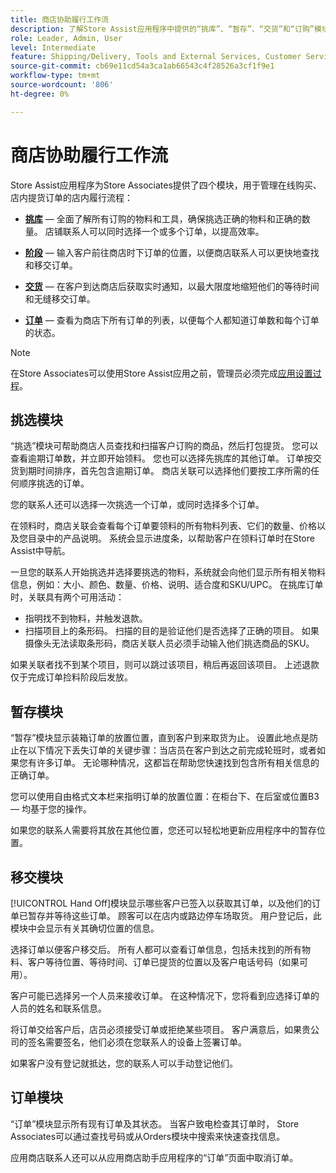 ```yaml
---
title: 商店协助履行工作流
description: 了解Store Assist应用程序中提供的“挑库”、“暂存”、“交货”和“订购”模块。 这些模块为BOPIS订单启用端到端商店履行工作流。 店铺联系人使用这些模块管理店铺提货订单并将其交付给客户。
role: Leader, Admin, User
level: Intermediate
feature: Shipping/Delivery, Tools and External Services, Customer Service
source-git-commit: cb69e11cd54a3ca1ab66543c4f28526a3cf1f9e1
workflow-type: tm+mt
source-wordcount: '806'
ht-degree: 0%

---
```


# 商店协助履行工作流

Store Assist应用程序为Store Associates提供了四个模块，用于管理在线购买、店内提货订单的店内履行流程：

- **[挑库](#pick-module)** — 全面了解所有订购的物料和工具，确保挑选正确的物料和正确的数量。 店铺联系人可以同时选择一个或多个订单，以提高效率。

- **[阶段](#stage-module)** — 输入客户前往商店时下订单的位置，以便商店联系人可以更快地查找和移交订单。

- **[交货](#hand-off-module)** — 在客户到达商店后获取实时通知，以最大限度地缩短他们的等待时间和无缝移交订单。

- **[订单](#orders-module)** — 查看为商店下所有订单的列表，以便每个人都知道订单数和每个订单的状态。

>[!NOTE]
>
>在Store Associates可以使用Store Assist应用之前，管理员必须完成[应用设置过程](app-setup.md)。

## 挑选模块

“挑选”模块可帮助商店人员查找和扫描客户订购的商品，然后打包提货。 您可以查看逾期订单数，并立即开始领料。 您也可以选择先挑库的其他订单。 订单按交货到期时间排序，首先包含逾期订单。 商店关联可以选择他们要按工序所需的任何顺序挑选的订单。

您的联系人还可以选择一次挑选一个订单，或同时选择多个订单。

在领料时，商店关联会查看每个订单要领料的所有物料列表、它们的数量、价格以及您目录中的产品说明。 系统会显示进度条，以帮助客户在领料订单时在Store Assist中导航。

一旦您的联系人开始挑选并选择要挑选的物料，系统就会向他们显示所有相关物料信息，例如：大小、颜色、数量、价格、说明、适合度和SKU/UPC。 在挑库订单时，关联具有两个可用活动：

- 指明找不到物料，并触发退款。
- 扫描项目上的条形码。 扫描的目的是验证他们是否选择了正确的项目。 如果摄像头无法读取条形码，商店关联人员必须手动输入他们挑选商品的SKU。

如果关联者找不到某个项目，则可以跳过该项目，稍后再返回该项目。  上述退款仅于完成订单捡料阶段后发放。

## 暂存模块

“暂存”模块显示装箱订单的放置位置，直到客户到来取货为止。 设置此地点是防止在以下情况下丢失订单的关键步骤：当店员在客户到达之前完成轮班时，或者如果您有许多订单。 无论哪种情况，这都旨在帮助您快速找到包含所有相关信息的正确订单。

您可以使用自由格式文本栏来指明订单的放置位置：在柜台下、在后室或位置B3 — 均基于您的操作。

如果您的联系人需要将其放在其他位置，您还可以轻松地更新应用程序中的暂存位置。

## 移交模块

[!UICONTROL Hand Off]模块显示哪些客户已签入以获取其订单，以及他们的订单已暂存并等待这些订单。 顾客可以在店内或路边停车场取货。 用户登记后，此模块中会显示有关其确切位置的信息。

选择订单以便客户移交后。 所有人都可以查看订单信息，包括未找到的所有物料、客户等待位置、等待时间、订单已提货的位置以及客户电话号码（如果可用）。

客户可能已选择另一个人员来接收订单。 在这种情况下，您将看到应选择订单的人员的姓名和联系信息。

将订单交给客户后，店员必须接受订单或拒绝某些项目。 客户满意后，如果贵公司的签名需要签名，他们必须在您联系人的设备上签署订单。

如果客户没有登记就抵达，您的联系人可以手动登记他们。

## 订单模块

“订单”模块显示所有现有订单及其状态。 当客户致电检查其订单时， Store Associates可以通过查找号码或从Orders模块中搜索来快速查找信息。

应用商店联系人还可以从应用商店助手应用程序的“订单”页面中取消订单。
